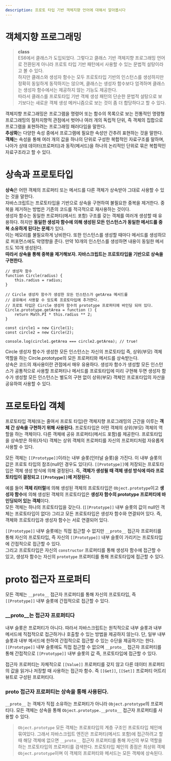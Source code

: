 ```yaml
---
description: 프로토 타입 기반 객체지향 언어에 대해서 알아봅시다
---
```


# 객체지향 프로그래밍

> **class** <br>
ES6에서 클래스가 도입되었다. 그렇다고 클래스 기반 객체지향 프로그래밍 언어로 전환된게 아니라 프로토 타입 기반 패턴에서 사용할 수 있는 문법적 설탕이라고 볼 수 있다.<br>
하지만 클래스와 생성자 함수는 모두 프로토타입 기반의 인스턴스를 생성하지만 정확히 동일하게 동작하지는 않으며, 클래스는 생성자 함수보다 엄격하며 클래스는 생성자 함수에서는 제공하지 않는 기능도 제공한다. <br>
따라서 클래스를 프로토타입 기반 객체 생성 패턴의 단순한 문법적 설탕으로 보기보다는 새로운 객체 생성 메커니즘으로 보는 것이 좀 더 합당하다고 할 수 있다. <br>

객체지향 프로그래밍은 프로그램을 명령어 또는 함수의 목록으로 보는 전통적인 명령형 프로그래밍의 절차지향적 관점에서 벗어나 여러 개의 독립적 단위, 즉 객체의 집합으로 프로그램을 표현하려는 프로그래밍 패러다임을 말한다. <br>
**추상화**는 다양한 속성 중에서 프로그램에 필요한 속성만 간추려 표현하는 것을 말한다. <br>
**객체**는 속성을 통해 여러 개의 값을 하나의 단위로 구성한 복합적인 자료구조를 말하며, 나아가 상태 데이터(프로퍼티)과 동작(메서드)을 하나의 논리적인 단위로 묶은 복합적인 자료구조라고 할 수 있다. <br>

# 상속과 프로토타입
**상속**은 어떤 객체의 프로퍼티 또는 메서드를 다른 객체가 상속받아 그대로 사용할 수 있는 것을 말한다. <br>
자바스크립트는 프로토타입을 기반으로 상속을 구현하여 불필요한 중복을 제거한다. 중복을 제거하는 방법은 기존의 코드를 적극적으로 재사용하는 것이다.<br>
생성자 함수는 동일한 프로퍼티(메서드 포함) 구조를 갖는 객체를 여러개 생성할 때 유용하다. 하지만 **동일한 생성자 함수에 의해 생성된 모든 인스턴스가 동일한 메서드를 중복 소유하게 된다는 문제**가 있다. <br>
이는 메모리를 불필요하게 낭비한다. 또한 인스턴스를 생성할 때마다 메서드를 생성하므로 퍼포먼스에도 악영향을 준다. 만약 10개의 인스턴스를 생성하면 내용이 동일한 메서드도 10개 생성된다. <br>
**따라서 상속을 통해 중복을 제거해보자. 자바스크립트는 프로토타입을 기반으로 상속을 구현한다.** <br>

```
// 생성자 함수
function Circle(radius) {
    this.radius = radius;
}

// Circle 생성자 함수가 생성한 모든 인스턴스가 getArea 메서드를
// 공유해서 사용할 수 있도록 프로토타입에 추가한다.
// 프로토 타입은 Circle 생성자 함수의 prototype 프로퍼티에 바인딩 되어 있다.
Circle.prototype.getArea = function () {
    return Math.PI * this.radius ** 2;
}

const circle1 = new Circle(1);
const circle2 = new Circle(2);

console.log(circle1.getArea === circle2.getArea); // true!
```
Circle 생성자 함수가 생성한 모든 인스턴스는 자신의 프로토타입 즉, 상위(부모) 객체 역할을 하는 Circle.prototype의 모든 프로퍼티와 메서드를 상속받는다. <br>
상속은 코드의 재사용이란 관점에서 매우 유용하다. 생성자 함수가 생성할 모든 인스턴스가 공통적으로 사용할 프로퍼티나 메서드를 프로토타입에 미리 구현해 두면 생성자 함수가 생성할 모든 인스턴스는 별도의 구현 없이 상위(부모) 객체인 프로포타입의 자산을 공유하여 사용할 수 있다.<br>

# 프로토타입 객체
프로토타입 객체(또는 줄여서 프로토 타입)란 객체지향 프로그래밍의 근간을 이루는 **객체 간 상속을 구현하기 위해 사용된다.** 프로토타입은 어떤 객체의 상위(부모) 객체의 역할을 하는 객체이다. 다른 객체에 공유 프로퍼티(메서드 포함)를 제공한다. 프로토타입을 상속받은 하위(자식) 객체는 상위 객체의 프로퍼티를 자신의 프로퍼티처럼 자유롭게 사용할 수 있다. <br>

모든 객체는 `[[Prototype]]`이라는 내부 슬롯(인터널 슬롯)을 가진다. 이 내부 슬롯의 값은 프로토 타입의 참조(null인 경우도 있다)다. `[[Prototype]]`에 저장되는 프로토타입은 객체 생성 방식에 의해 결정된다. 즉, **객체가 생성될 때 객체 생성 방식에 따라 프로토타입이 결정되고 `[[Protoype]]`에 저장된다.** <br>

예를 들어 **객체 리터럴**에 의해 생성된 객체의 프로토타입은 `Object.prototype`이고 **생성자 함수**에 의해 생성된 객체의 프로토타입은 **생성자 함수의 prototype 프로퍼티에 바인딩되어 있는 객체**이다. <br>
모든 객체는 하나의 프로토타입을 갖는다. (`[[Prototype]]` 내부 슬롯의 값이 null인 객체는 프로토타입이 없다) 그리고 모든 프로토타입은 생성자 함수와 연결되어 있다. 즉, 객체와 프로토타입과 생성자 함수는 서로 연결되어 있다. <br>

`[[Prototype]]` 내부 슬롯에는 직접 접근할 수 없지만 `__proto__` 접근자 프로퍼티를 통해 자신의 프로토타입, 즉 자신의 `[[Prototype]]` 내부 슬롯이 가리키는 프로토타입에 간접적으로 접근할 수 있다. <br>
그리고 프로토타입은 자신의 `constructor` 프로퍼티를 통해 생성자 함수에 접근할 수 있고, 생성자 함수는 자신의 `prototype` 프로퍼티를 통해 프로토타입에 접근할 수 있다. <br>

# __proto__ 접근자 프로퍼티
모든 객체는 `__proto__` 접근자 프로퍼티를 통해 자신의 프로토타입, 즉 `[[Prototype]]` 내부 슬롯에 간접적으로 접근할 수 있다. 

### __proto__는 접근자 프로퍼티다
내부 슬롯은 프로퍼티가 아니다. 따라서 자바스크립트는 원칙적으로 내부 슬롯과 내부 메서드에 직접적으로 접근하거나 호출할 수 있는 방법을 제공하지 않는다. 단, 일부 내부 슬롯과 내부 메서드에 한하여 간접적으로 접근할 수 있는 수단을 제공하기는 한다. `[[Prototype]]` 내부 슬롯에도 직접 접근할 수 없으며 `__proto__` 접근자 프로퍼티를 통해 간접적으로 `[[Prototype]]` 내부 슬롯의 값 즉, 프로토타입에 접근할 수 있다.<br>

접근자 프로퍼티는 자체적으로 `[[Value]]` 프로퍼티를 갖지 않고 다른 데이터 프로퍼티의 값을 읽거나 저장할 때 사용하는 접근자 함수. 즉 `[[Get]]`, `[[Set]]` 프로퍼티 어트리뷰트로 구성된 프로퍼티다. <br>

### __proto__ 접근자 프로퍼티는 상속을 통해 사용된다.
`__proto__` 는 객체가 직접 소유하는 프로퍼티가 아니라 `Object.prototype`의 프로퍼티다. 모든 객체는 상속을 통해 `Object.prototype.__proto__` 접근자 프로퍼티를 사용할 수 있다. <br>

> `Object.prototype`
모든 객체는 프로포타입의 계층 구조인 프로토타입 체인에 묶여있다. 그래서 자바스크립트 엔진은 프로퍼티(메서드 포함)에 접근하려고 할 때 해당 객체에 없으면 `__proto__` 접근자 프로퍼티를 통해 자신의 부모 역할을 하는 프로토타입의 프로퍼티를 검색한다. 프로토타입 체인의 종점은 최상위 객체 `Object.prototype`이며 이 객체의 프로퍼티와 메서드는 모든 객체에 상속된다. <br>

